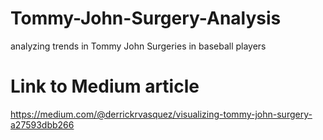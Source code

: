 # Tommy-John-Surgery-Analysis
analyzing trends in Tommy John Surgeries in baseball players


# Link to Medium article 
https://medium.com/@derrickrvasquez/visualizing-tommy-john-surgery-a27593dbb266
